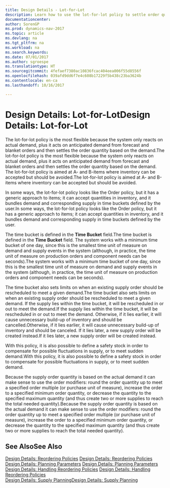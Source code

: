 ```yaml
---
title: Design Details - Lot-for-Lot
description: Learn how to use the lot-for-lot policy to settle order quantity based on demand.
documentationcenter: 
author: SorenGP
ms.prod: dynamics-nav-2017
ms.topic: article
ms.devlang: na
ms.tgt_pltfrm: na
ms.workload: na
ms.search.keywords: 
ms.date: 07/01/2017
ms.author: sgroespe
ms.translationtype: HT
ms.sourcegitcommit: 4fefaef7380ac10836fcac404eea006f55d8556f
ms.openlocfilehash: 039afd9dd6f7e4c608b17229f5b438c23ba3624b
ms.contentlocale: en-ca
ms.lasthandoff: 10/16/2017

---
```

# <a name="design-details-lot-for-lot"></a><span data-ttu-id="d428f-103">Design Details: Lot-for-Lot</span><span class="sxs-lookup"><span data-stu-id="d428f-103">Design Details: Lot-for-Lot</span></span>
<span data-ttu-id="d428f-104">The lot-for-lot policy is the most flexible because the system only reacts on actual demand, plus it acts on anticipated demand from forecast and blanket orders and then settles the order quantity based on the demand.</span><span class="sxs-lookup"><span data-stu-id="d428f-104">The lot-for-lot policy is the most flexible because the system only reacts on actual demand, plus it acts on anticipated demand from forecast and blanket orders and then settles the order quantity based on the demand.</span></span> <span data-ttu-id="d428f-105">The lot-for-lot policy is aimed at A- and B-items where inventory can be accepted but should be avoided.</span><span class="sxs-lookup"><span data-stu-id="d428f-105">The lot-for-lot policy is aimed at A- and B-items where inventory can be accepted but should be avoided.</span></span>  
  
<span data-ttu-id="d428f-106">In some ways, the lot-for-lot policy looks like the Order policy, but it has a generic approach to items; it can accept quantities in inventory, and it bundles demand and corresponding supply in time buckets defined by the user.</span><span class="sxs-lookup"><span data-stu-id="d428f-106">In some ways, the lot-for-lot policy looks like the Order policy, but it has a generic approach to items; it can accept quantities in inventory, and it bundles demand and corresponding supply in time buckets defined by the user.</span></span>  
  
<span data-ttu-id="d428f-107">The time bucket is defined in the **Time Bucket** field.</span><span class="sxs-lookup"><span data-stu-id="d428f-107">The time bucket is defined in the **Time Bucket** field.</span></span> <span data-ttu-id="d428f-108">The system works with a minimum time bucket of one day, since this is the smallest time unit of measure on demand and supply events in the system (although, in practice, the time unit of measure on production orders and component needs can be seconds).</span><span class="sxs-lookup"><span data-stu-id="d428f-108">The system works with a minimum time bucket of one day, since this is the smallest time unit of measure on demand and supply events in the system (although, in practice, the time unit of measure on production orders and component needs can be seconds).</span></span>  
  
<span data-ttu-id="d428f-109">The time bucket also sets limits on when an existing supply order should be rescheduled to meet a given demand.</span><span class="sxs-lookup"><span data-stu-id="d428f-109">The time bucket also sets limits on when an existing supply order should be rescheduled to meet a given demand.</span></span> <span data-ttu-id="d428f-110">If the supply lies within the time bucket, it will be rescheduled in or out to meet the demand.</span><span class="sxs-lookup"><span data-stu-id="d428f-110">If the supply lies within the time bucket, it will be rescheduled in or out to meet the demand.</span></span> <span data-ttu-id="d428f-111">Otherwise, if it lies earlier, it will cause unnecessary build-up of inventory and should be cancelled.</span><span class="sxs-lookup"><span data-stu-id="d428f-111">Otherwise, if it lies earlier, it will cause unnecessary build-up of inventory and should be canceled.</span></span> <span data-ttu-id="d428f-112">If it lies later, a new supply order will be created instead.</span><span class="sxs-lookup"><span data-stu-id="d428f-112">If it lies later, a new supply order will be created instead.</span></span>  
  
<span data-ttu-id="d428f-113">With this policy, it is also possible to define a safety stock in order to compensate for possible fluctuations in supply, or to meet sudden demand.</span><span class="sxs-lookup"><span data-stu-id="d428f-113">With this policy, it is also possible to define a safety stock in order to compensate for possible fluctuations in supply, or to meet sudden demand.</span></span>  
  
<span data-ttu-id="d428f-114">Because the supply order quantity is based on the actual demand it can make sense to use the order modifiers: round the order quantity up to meet a specified order multiple (or purchase unit of measure), increase the order to a specified minimum order quantity, or decrease the quantity to the specified maximum quantity (and thus create two or more supplies to reach the total needed quantity).</span><span class="sxs-lookup"><span data-stu-id="d428f-114">Because the supply order quantity is based on the actual demand it can make sense to use the order modifiers: round the order quantity up to meet a specified order multiple (or purchase unit of measure), increase the order to a specified minimum order quantity, or decrease the quantity to the specified maximum quantity (and thus create two or more supplies to reach the total needed quantity).</span></span>  
  
## <a name="see-also"></a><span data-ttu-id="d428f-115">See Also</span><span class="sxs-lookup"><span data-stu-id="d428f-115">See Also</span></span>  
<span data-ttu-id="d428f-116">[Design Details: Reordering Policies](design-details-reordering-policies.md) </span><span class="sxs-lookup"><span data-stu-id="d428f-116">[Design Details: Reordering Policies](design-details-reordering-policies.md) </span></span>  
<span data-ttu-id="d428f-117">[Design Details: Planning Parameters](design-details-planning-parameters.md) </span><span class="sxs-lookup"><span data-stu-id="d428f-117">[Design Details: Planning Parameters](design-details-planning-parameters.md) </span></span>  
<span data-ttu-id="d428f-118">[Design Details: Handling Reordering Policies](design-details-handling-reordering-policies.md) </span><span class="sxs-lookup"><span data-stu-id="d428f-118">[Design Details: Handling Reordering Policies](design-details-handling-reordering-policies.md) </span></span>  
[<span data-ttu-id="d428f-119">Design Details: Supply Planning</span><span class="sxs-lookup"><span data-stu-id="d428f-119">Design Details: Supply Planning</span></span>](design-details-supply-planning.md)
